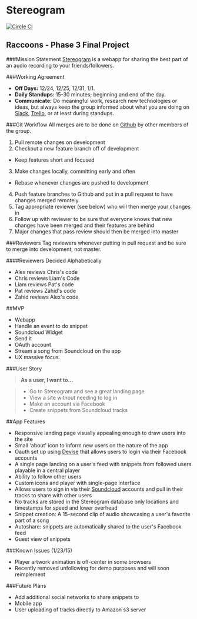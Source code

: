 Stereogram
==========

[![Circle CI](https://circleci.com/gh/raccoons-2014/stereogram.svg?style=svg)](https://circleci.com/gh/raccoons-2014/stereogram)

Raccoons - Phase 3 Final Project
--------------------------------

###Mission Statement
[Stereogram] is a webapp for sharing the best part of an audio recording to your friends/followers.

###Working Agreement
- **Off Days:** 12/24, 12/25, 12/31, 1/1.
- **Daily Standups**: 15-30 minutes; beginning and end of the day.
- **Communicate:** Do meaningful work, research new technologies or ideas, but always keep the group informed about what you are doing on [Slack], [Trello], or at least during standups.

###Git Workflow
All merges are to be done on [Github] by other members of the group.

1. Pull remote changes on development
2. Checkout a new feature branch off of development
- Keep features short and focused
3. Make changes locally, committing early and often
- Rebase whenever changes are pushed to development
4. Push feature branches to Github and put in a pull request to have changes merged remotely.
5. Tag appropriate reviewer (see below) who will then merge your changes in
6. Follow up with reviewer to be sure that everyone knows that new changes have been merged and their features are behind
7. Major changes that pass review should then be merged into master

###Reviewers
Tag reviewers whenever putting in pull request and be sure to merge into development, not master.

####Reviewers Decided Alphabetically
- Alex reviews Chris's code
- Chris reviews Liam's Code
- Liam reviews Pat's code
- Pat reviews Zahid's code
- Zahid reviews Alex's code

##MVP
- Webapp
- Handle an event to do snippet
- Soundcloud Widget
- Send it
- OAuth account
- Stream a song from Soundcloud on the app
- UX massive focus.

###User Story
>**As a user, I want to...**

>  - Go to Stereogram and see a great landing page
>  - View a site without needing to log in
>  - Make an account via Facebook
>  - Create snippets from Soundcloud tracks

##App Features
- Responsive landing page visually appealing enough to draw users into the site
- Small 'about' icon to inform new users on the nature of the app
- Oauth set up using [Devise] that allows users to login via their Facebook accounts
- A single page landing on a user's feed with snippets from followed users playable in a central player
- Ability to follow other users
- Custom icons and player with single-page interface
- Allows users to sign in via their [Soundcloud] accounts and pull in their tracks to share with other users
- No tracks are stored in the Stereogram database only locations and timestamps for speed and lower overhead
- Snippet creation: A 15-second clip of audio showcasing a user's favorite part of a song
- Autoshare: snippets are automatically shared to the user's Facebook feed
- Guest view of snippets

###Known Issues (1/23/15)
- Player artwork animation is off-center in some browsers
- Recently removed unfollowing for demo purposes and will soon reimplement

###Future Plans
- Add additional social networks to share snippets to
- Mobile app
- User uploading of tracks directly to Amazon s3 server

[Stereogram]: http://stere-o-gram.herokuapp.com/
[Slack]: https://slack.com/
[Trello]:https://trello.com/
[Github]: https://github.com/raccoons-2014/stereogram
[Devise]: https://github.com/plataformatec/devise
[Soundcloud]: https://soundcloud.com/
